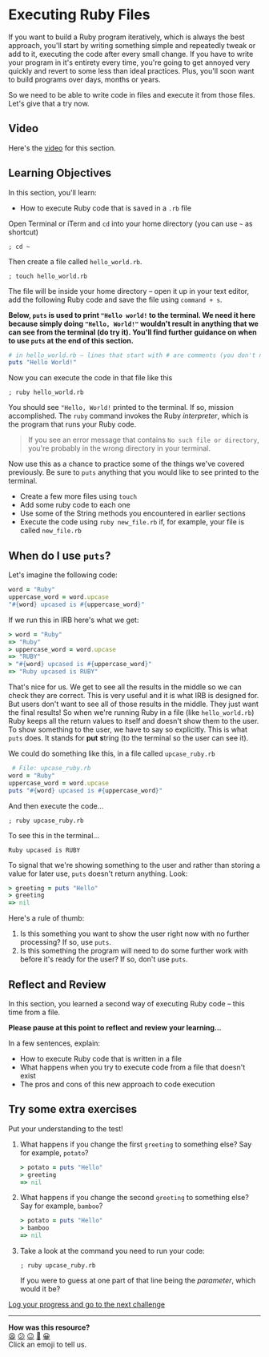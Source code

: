 # Executing Ruby Files

If you want to build a Ruby program iteratively, which is always the best approach, you'll start by writing something simple and repeatedly tweak or add to it, executing the code after every small change. If you have to write your program in it's entirety every time, you're going to get annoyed very quickly and revert to some less than ideal practices. Plus, you'll soon want to build programs over days, months or years.

So we need to be able to write code in files and execute it from those files. Let's give that a try now.

## Video

Here's the [video](https://youtu.be/XtreBh7TcyQ) for this section.

## Learning Objectives

In this section, you'll learn:
- How to execute Ruby code that is saved in a `.rb` file

Open Terminal or iTerm and `cd` into your home directory (you can use `~` as shortcut)

```shell
; cd ~
```

Then create a file called `hello_world.rb`.

```shell
; touch hello_world.rb
```

The file will be inside your home directory – open it up in your text editor, add the following Ruby code and save the file using `command + s`.

**Below, `puts` is used to print `"Hello world!` to the terminal. We need it here because simply doing `"Hello, World!"` wouldn't result in anything that we can see from the terminal (do try it). You'll find further guidance on when to use `puts` at the end of this section.**

```ruby
# in hello_world.rb – lines that start with # are comments (you don't need to type them out)
puts "Hello World!"
```

Now you can execute the code in that file like this

```shell
; ruby hello_world.rb
```

You should see `"Hello, World!` printed to the terminal. If so, mission accomplished. The `ruby` command invokes the Ruby _interpreter_, which is the program that runs your Ruby code.

> If you see an error message that contains `No such file or directory`, you're probably in the wrong directory in your terminal.

Now use this as a chance to practice some of the things we've covered previously. Be sure to `puts` anything that you would like to see printed to the terminal.

- Create a few more files using `touch`
- Add some ruby code to each one
- Use some of the String methods you encountered in earlier sections
- Execute the code using `ruby new_file.rb` if, for example, your file is called `new_file.rb`

## When do I use `puts`?

Let's imagine the following code:

```ruby
word = "Ruby"
uppercase_word = word.upcase
"#{word} upcased is #{uppercase_word}"
```

If we run this in IRB here's what we get:

```ruby
> word = "Ruby"
=> "Ruby"
> uppercase_word = word.upcase
=> "RUBY"
> "#{word} upcased is #{uppercase_word}"
=> "Ruby upcased is RUBY"
```

That's nice for us. We get to see all the results in the middle so we can check they are correct. This is very useful and it is what IRB is designed for. But users don't want to see all of those results in the middle. They just want the final results! So when we're running Ruby in a file (like `hello_world.rb`) Ruby keeps all the return values to itself and doesn't show them to the user. To show something to the user, we have to say so explicitly. This is what `puts` does. It stands for **put** **s**tring (to the terminal so the user can see it).

We could do something like this, in a file called `upcase_ruby.rb`

```ruby
 # File: upcase_ruby.rb
word = "Ruby"
uppercase_word = word.upcase
puts "#{word} upcased is #{uppercase_word}"
```

And then execute the code...

```shell
; ruby upcase_ruby.rb
```

To see this in the terminal...

```shell
Ruby upcased is RUBY
```

To signal that we're showing something to the user and rather than storing a value for later use, `puts` doesn't return anything. Look:

```ruby
> greeting = puts "Hello"
> greeting
=> nil
```

Here's a rule of thumb:
1. Is this something you want to show the user right now with no further
processing? If so, use `puts`.
2. Is this something the program will need to do some further work with before
it's ready for the user? If so, don't use `puts`.

## Reflect and Review

In this section, you learned a second way of executing Ruby code – this time from a file.

**Please pause at this point to reflect and review your learning...**

In a few sentences, explain:
- How to execute Ruby code that is written in a file
- What happens when you try to execute code from a file that doesn't exist
- The pros and cons of this new approach to code execution

## Try some extra exercises

Put your understanding to the test!

1. What happens if you change the first `greeting` to something else? Say for example, `potato`?

    ```ruby
    > potato = puts "Hello"
    > greeting
    => nil
    ```

2. What happens if you change the second `greeting` to something else? Say for example, `bamboo`?

    ```ruby
    > potato = puts "Hello"
    > bamboo
    => nil
    ```
3. Take a look at the command you need to run your code:

    ```shell
    ; ruby upcase_ruby.rb
    ```

    If you were to guess at one part of that line being the _parameter_, which would it be?

[Log your progress and go to the next challenge](https://makers-event-logger.herokuapp.com/?event=07_executing_ruby_files.md&redirect=chapter1/08_defining_methods.md)

<!-- BEGIN GENERATED SECTION DO NOT EDIT -->

---

**How was this resource?**  
[😫](https://airtable.com/shrUJ3t7KLMqVRFKR?prefill_Repository=makersacademy/ruby_foundations&prefill_File=chapter1/07_executing_ruby_files.md&prefill_Sentiment=😫) [😕](https://airtable.com/shrUJ3t7KLMqVRFKR?prefill_Repository=makersacademy/ruby_foundations&prefill_File=chapter1/07_executing_ruby_files.md&prefill_Sentiment=😕) [😐](https://airtable.com/shrUJ3t7KLMqVRFKR?prefill_Repository=makersacademy/ruby_foundations&prefill_File=chapter1/07_executing_ruby_files.md&prefill_Sentiment=😐) [🙂](https://airtable.com/shrUJ3t7KLMqVRFKR?prefill_Repository=makersacademy/ruby_foundations&prefill_File=chapter1/07_executing_ruby_files.md&prefill_Sentiment=🙂) [😀](https://airtable.com/shrUJ3t7KLMqVRFKR?prefill_Repository=makersacademy/ruby_foundations&prefill_File=chapter1/07_executing_ruby_files.md&prefill_Sentiment=😀)  
Click an emoji to tell us.

<!-- END GENERATED SECTION DO NOT EDIT -->

